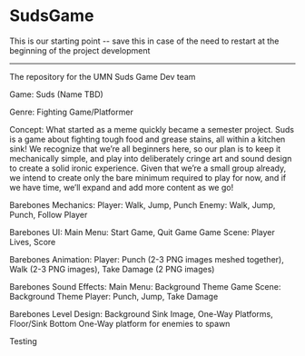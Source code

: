 # SudsGame

This is our starting point -- save this in case of the need to restart at the beginning of the project development

--------------------------------------------

The repository for the UMN Suds Game Dev team 


Game: Suds (Name TBD)

Genre: Fighting Game/Platformer

Concept: What started as a meme quickly became a semester project. Suds is a game about fighting tough food and grease stains, all within a kitchen sink! We recognize that we’re all beginners here, so our plan is to keep it mechanically simple, and play into deliberately cringe art and sound design to create a solid ironic experience. Given that we’re a small group already, we intend to create only the bare minimum required to play for now, and if we have time, we’ll expand and add more content as we go!

Barebones Mechanics:
Player: Walk, Jump, Punch
Enemy: Walk, Jump, Punch, Follow Player

Barebones UI:
Main Menu: Start Game, Quit Game
Game Scene: Player Lives, Score

Barebones Animation:
Player: Punch (2-3 PNG images meshed together), Walk (2-3 PNG images), Take Damage (2 PNG images)

Barebones Sound Effects:
Main Menu: Background Theme
Game Scene: Background Theme
Player: Punch, Jump, Take Damage

Barebones Level Design:
Background Sink Image, One-Way Platforms, Floor/Sink Bottom
One-Way platform for enemies to spawn


Testing
